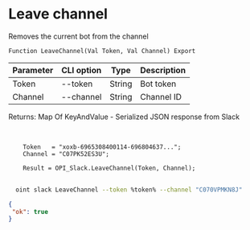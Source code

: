 ﻿---
sidebar_position: 10
---

# Leave channel
 Removes the current bot from the channel



`Function LeaveChannel(Val Token, Val Channel) Export`

  | Parameter | CLI option | Type | Description |
  |-|-|-|-|
  | Token | --token | String | Bot token |
  | Channel | --channel | String | Channel ID |

  
  Returns:  Map Of KeyAndValue - Serialized JSON response from Slack

<br/>




```bsl title="Code example"
    Token   = "xoxb-6965308400114-696804637...";
    Channel = "C07PK52ES3U";

    Result = OPI_Slack.LeaveChannel(Token, Channel);
```



```sh title="CLI command example"
    
  oint slack LeaveChannel --token %token% --channel "C070VPMKN8J"

```

```json title="Result"
{
 "ok": true
}
```
